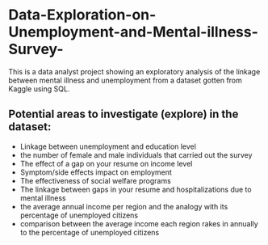 # Data-Exploration-on-Unemployment-and-Mental-illness-Survey-
This is a data analyst project showing an exploratory analysis of the linkage between mental illness and unemployment from a dataset gotten from Kaggle using SQL. 


## Potential areas to investigate (explore) in the dataset:
* Linkage between unemployment and education level
* the number of female and male individuals that carried out the survey
* The effect of a gap on your resume on income level
* Symptom/side effects impact on employment
* The effectiveness of social welfare programs
* The linkage between gaps in your resume and hospitalizations due to mental illness
* the average annual income per region and the analogy with its percentage of unemployed citizens
* comparison between the average income each region rakes in annually to the percentage of unemployed citizens
